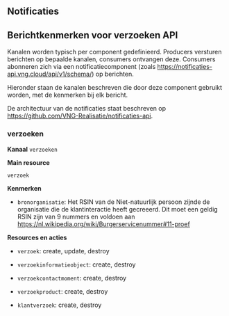 ## Notificaties
## Berichtkenmerken voor verzoeken API

Kanalen worden typisch per component gedefinieerd. Producers versturen berichten op bepaalde kanalen,
consumers ontvangen deze. Consumers abonneren zich via een notificatiecomponent (zoals <a href="https://notificaties-api.vng.cloud/api/v1/schema/" rel="nofollow">https://notificaties-api.vng.cloud/api/v1/schema/</a>) op berichten.

Hieronder staan de kanalen beschreven die door deze component gebruikt worden, met de kenmerken bij elk bericht.

De architectuur van de notificaties staat beschreven op <a href="https://github.com/VNG-Realisatie/notificaties-api" rel="nofollow">https://github.com/VNG-Realisatie/notificaties-api</a>.


### verzoeken

**Kanaal**
`verzoeken`

**Main resource**

`verzoek`



**Kenmerken**

* `bronorganisatie`: Het RSIN van de Niet-natuurlijk persoon zijnde de organisatie die de klantinteractie heeft gecreeerd. Dit moet een geldig RSIN zijn van 9 nummers en voldoen aan <a href="https://nl.wikipedia.org/wiki/Burgerservicenummer#11-proef" rel="nofollow">https://nl.wikipedia.org/wiki/Burgerservicenummer#11-proef</a>

**Resources en acties**


* <code>verzoek</code>: create, update, destroy

* <code>verzoekinformatieobject</code>: create, destroy

* <code>verzoekcontactmoment</code>: create, destroy

* <code>verzoekproduct</code>: create, destroy

* <code>klantverzoek</code>: create, destroy


